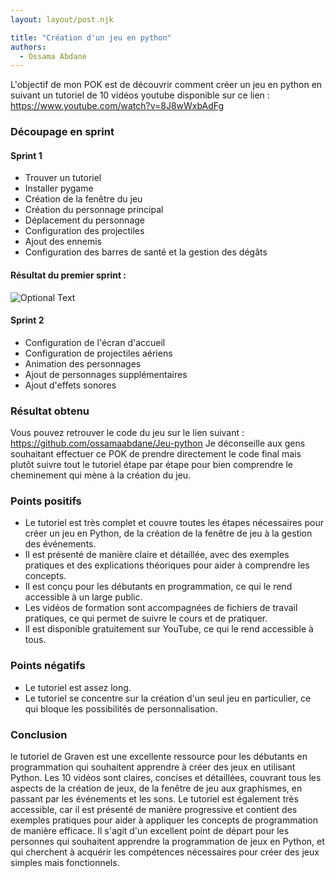 ```yaml
---
layout: layout/post.njk

title: "Création d'un jeu en python"
authors:
  - Ossama Abdane
---
```


<!-- Début Résumé -->
L'objectif de mon POK est de découvrir comment créer un jeu en python en suivant un tutoriel de 10 vidéos youtube disponible sur ce lien : https://www.youtube.com/watch?v=8J8wWxbAdFg 
<!-- fin résumé -->


### Découpage en sprint 

#### Sprint 1
* Trouver un tutoriel 
* Installer pygame 
* Création de la fenêtre du jeu
* Création du personnage principal
* Déplacement du personnage 
* Configuration des projectiles 
* Ajout des ennemis 
* Configuration des barres de santé et la gestion des dégâts 

#### Résultat du premier sprint : 

![Optional Text](../Image.png)


#### Sprint 2

* Configuration de l'écran d'accueil 
* Configuration de projectiles aériens 
* Animation des personnages
* Ajout de personnages supplémentaires 
* Ajout d'effets sonores 


### Résultat obtenu 

Vous pouvez retrouver le code du jeu sur le lien suivant : https://github.com/ossamaabdane/Jeu-python 
Je déconseille aux gens souhaitant effectuer ce POK de prendre directement le code final mais plutôt suivre tout le tutoriel étape par étape pour bien comprendre le cheminement qui mène à la création du jeu. 

### Points positifs

* Le tutoriel est très complet et couvre toutes les étapes nécessaires pour créer un jeu en Python, de la création de la fenêtre de jeu à la gestion des événements.
* Il est présenté de manière claire et détaillée, avec des exemples pratiques et des explications théoriques pour aider à comprendre les concepts.
* Il est conçu pour les débutants en programmation, ce qui le rend accessible à un large public.
* Les vidéos de formation sont accompagnées de fichiers de travail pratiques, ce qui permet de suivre le cours et de pratiquer.
* Il est disponible gratuitement sur YouTube, ce qui le rend accessible à tous.

### Points négatifs

* Le tutoriel est assez long.
* Le tutoriel se concentre sur la création d'un seul jeu en particulier, ce qui bloque les possibilités de personnalisation.

### Conclusion 

le tutoriel de Graven est une excellente ressource pour les débutants en programmation qui souhaitent apprendre à créer des jeux en utilisant Python. Les 10 vidéos sont claires, concises et détaillées, couvrant tous les aspects de la création de jeux, de la fenêtre de jeu aux graphismes, en passant par les événements et les sons.
Le tutoriel est également très accessible, car il est présenté de manière progressive et contient des exemples pratiques pour aider à appliquer les concepts de programmation de manière efficace.
Il s'agit d'un excellent point de départ pour les personnes qui souhaitent apprendre la programmation de jeux en Python, et qui cherchent à acquérir les compétences nécessaires pour créer des jeux simples mais fonctionnels.



